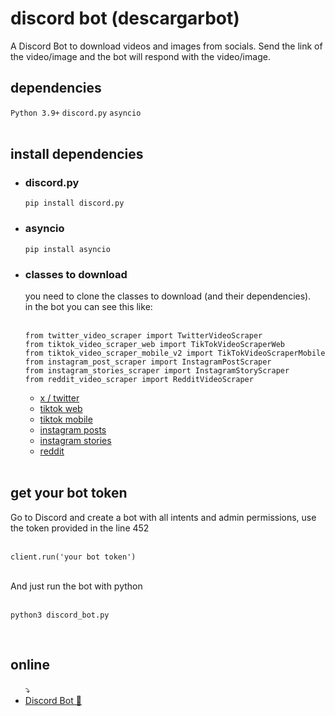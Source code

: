 # discord bot (descargarbot)
A Discord Bot to download videos and images from socials. Send the link of the video/image and the bot will respond with the video/image.
<br>
<h2>dependencies</h2>
<code>Python 3.9+</code>
<code>discord.py</code>
<code>asyncio</code>
<br>
<br>
<h2>install dependencies</h2>
<ul>
<li><h3>discord.py</h3></li>
  <code>pip install discord.py</code>
  <br>
<li><h3>asyncio</h3></li>
  <code>pip install asyncio</code>
  <br>
<li><h3>classes to download</h3></li>
  you need to clone the classes to download (and their dependencies).<br>
  in the bot you can see this like:
  <br><br>
  
    from twitter_video_scraper import TwitterVideoScraper
    from tiktok_video_scraper_web import TikTokVideoScraperWeb
    from tiktok_video_scraper_mobile_v2 import TikTokVideoScraperMobile
    from instagram_post_scraper import InstagramPostScraper
    from instagram_stories_scraper import InstagramStoryScraper
    from reddit_video_scraper import RedditVideoScraper
  
  <ul>
  <li> <a href="https://github.com/descargarbot/twitter-video-scraper" > x / twitter</a> </li>
  <li> <a href="https://github.com/descargarbot/tiktok-video-scraper-web" > tiktok web</a> </li>
  <li> <a href="https://github.com/descargarbot/tiktok-video-scraper-mobile" > tiktok mobile</a> </li>
  <li> <a href="https://github.com/descargarbot/instagram-post-scraper" > instagram posts</a> </li>
  <li> <a href="https://github.com/descargarbot/instagram-story-scraper" > instagram stories</a> </li>
  <li> <a href="https://github.com/descargarbot/reddit-video-scraper" > reddit</a> </li>
  </ul>
<br>
</ul>
<h2>get your bot token</h2>
  Go to Discord and create a bot with all intents and admin permissions, use the token provided in the line 452<br><br>
  
    client.run('your bot token')
  <br>
  And just run the bot with python<br><br>
  
    python3 discord_bot.py
<br>
<h2>online</h2>
<ul>
  ⤵
  <li> <a href="https://discord.gg/gcFVruyjeQ" > Discord Bot 🤖 </a></li>
</ul>
<br>

